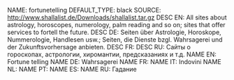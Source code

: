 NAME:   fortunetelling
DEFAULT_TYPE: black
SOURCE: http://www.shallalist.de/Downloads/shallalist.tar.gz
DESC EN: All sites about astrology, horoscopes, numerology, palm reading and so on; sites that offer services to fortell the future.
DESC DE: Seiten über Astrologie, Horoskope, Nummerologie, Handlesen usw.; Seiten, die Dienste bzgl. Wahrsagerei und der Zukunftsvorhersage anbieten.
DESC FR:
DESC RU: Сайты о гороскопах, астрологии, хиромантии, предсказаниях и т.д.
NAME EN: Fortune telling
NAME DE: Wahrsagerei
NAME FR: 
NAME IT: Indovini
NAME NL: 
NAME PT: 
NAME ES: 
NAME RU: Гадание

